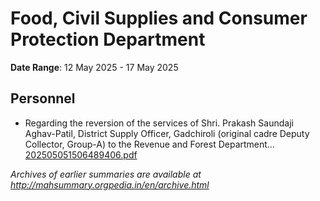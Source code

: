 # Food, Civil Supplies and Consumer Protection Department

**Date Range**: 12 May 2025 - 17 May 2025


## Personnel
- Regarding the reversion of the services of Shri. Prakash Saundaji Aghav-Patil, District Supply Officer, Gadchiroli (original cadre Deputy Collector, Group-A) to the Revenue and Forest Department...\
  [202505051506489406.pdf](https://gr.maharashtra.gov.in/Site/Upload/Government%20Resolutions/English/202505051506489406....pdf)


*Archives of earlier summaries are available at http://mahsummary.orgpedia.in/en/archive.html*